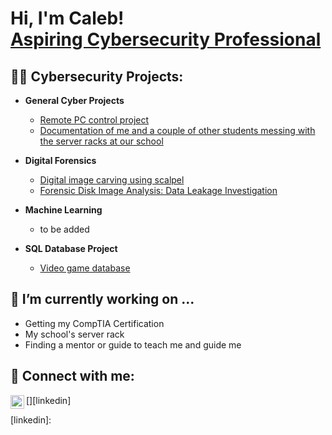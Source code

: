 <h1>Hi, I'm Caleb! <br/><a href="">Aspiring Cybersecurity Professional</a></h1>

<h2>👨‍💻 Cybersecurity Projects:</h2>

- <b>General Cyber Projects</b>
  - [Remote PC control project]()
  - [Documentation of me and a couple of other students messing with the server racks at our school]()

- <b>Digital Forensics</b>
  - [Digital image carving using scalpel]()
  - [Forensic Disk Image Analysis: Data Leakage Investigation]()

- <b>Machine Learning</b>
  - to be added
- <b>SQL Database Project</b>
  - [Video game database]()


<b> <h2> 🔭 I’m currently working on ... </h2> </b>
- Getting my CompTIA Certification
- My school's server rack
- Finding a mentor or guide to teach me and guide me

<h2> 🤳 Connect with me:</h2>

[<img align="left" alt="JoshMadakor | LinkedIn" width="22px" src="https://cdn.jsdelivr.net/npm/simple-icons@v3/icons/linkedin.svg" />][linkedin]

[linkedin]: 
